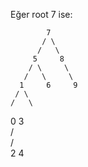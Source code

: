 Eğer root 7 ise:

            7         
           / \
          /   \
         5     8      
        / \     \
       /   \     \
      1     6     9    
     / \
    /   \
   0     3            
        / \
       /   \
      2     4          
